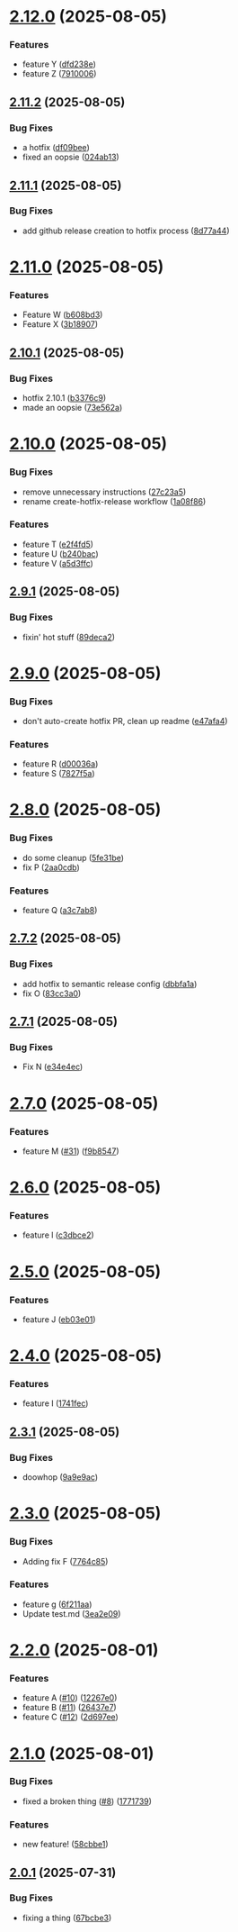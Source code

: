 # [2.12.0](https://github.com/dabernathy89/gf-workflow-testing/compare/v2.11.2...v2.12.0) (2025-08-05)


### Features

* feature Y ([dfd238e](https://github.com/dabernathy89/gf-workflow-testing/commit/dfd238ea916455723bca4c796a9e6aa56f5ba1fb))
* feature Z ([7910006](https://github.com/dabernathy89/gf-workflow-testing/commit/7910006f1e93a796194cd4bd2be6f984da5ca790))

## [2.11.2](https://github.com/dabernathy89/gf-workflow-testing/compare/v2.11.1...v2.11.2) (2025-08-05)


### Bug Fixes

* a hotfix ([df09bee](https://github.com/dabernathy89/gf-workflow-testing/commit/df09bee5bd22f666f16a25cb297f876b63f74bf4))
* fixed an oopsie ([024ab13](https://github.com/dabernathy89/gf-workflow-testing/commit/024ab13dcbe201157e62429b9d881ef4f857e852))

## [2.11.1](https://github.com/dabernathy89/gf-workflow-testing/compare/v2.11.0...v2.11.1) (2025-08-05)


### Bug Fixes

* add github release creation to hotfix process ([8d77a44](https://github.com/dabernathy89/gf-workflow-testing/commit/8d77a44db3882037bd5c0c1c81b990a1f3b1c7df))

# [2.11.0](https://github.com/dabernathy89/gf-workflow-testing/compare/v2.10.1...v2.11.0) (2025-08-05)


### Features

* Feature W ([b608bd3](https://github.com/dabernathy89/gf-workflow-testing/commit/b608bd3a9979f220cb8959a3b55c29d098443edf))
* Feature X ([3b18907](https://github.com/dabernathy89/gf-workflow-testing/commit/3b18907c994200d897ddc36fc89b6c6b328fec18))

## [2.10.1](https://github.com/dabernathy89/gf-workflow-testing/compare/v2.10.0...v2.10.1) (2025-08-05)


### Bug Fixes

* hotfix 2.10.1 ([b3376c9](https://github.com/dabernathy89/gf-workflow-testing/commit/b3376c94bb14d37145b55a148762204c7dff7cc3))
* made an oopsie ([73e562a](https://github.com/dabernathy89/gf-workflow-testing/commit/73e562af59d054e7c9ef2522e35c6d558b69b366))

# [2.10.0](https://github.com/dabernathy89/gf-workflow-testing/compare/v2.9.1...v2.10.0) (2025-08-05)


### Bug Fixes

* remove unnecessary instructions ([27c23a5](https://github.com/dabernathy89/gf-workflow-testing/commit/27c23a5df2c58c250e25a6528a5edcc9864f32dc))
* rename create-hotfix-release workflow ([1a08f86](https://github.com/dabernathy89/gf-workflow-testing/commit/1a08f864541d11efbdc3a9c8c117e9080d0554f2))


### Features

* feature T ([e2f4fd5](https://github.com/dabernathy89/gf-workflow-testing/commit/e2f4fd5b9872c9a7f2153ae44e861a7da72f74c4))
* feature U ([b240bac](https://github.com/dabernathy89/gf-workflow-testing/commit/b240bacfd0ec9e8de0990dc737dbcc4b717e210f))
* feature V ([a5d3ffc](https://github.com/dabernathy89/gf-workflow-testing/commit/a5d3ffcfbadc97171b2879e14931631d339d6251))

## [2.9.1](https://github.com/dabernathy89/gf-workflow-testing/compare/v2.9.0...v2.9.1) (2025-08-05)


### Bug Fixes

* fixin' hot stuff ([89deca2](https://github.com/dabernathy89/gf-workflow-testing/commit/89deca2bf83e0cdf91e7e1916542ad71a52c9f78))

# [2.9.0](https://github.com/dabernathy89/gf-workflow-testing/compare/v2.8.0...v2.9.0) (2025-08-05)


### Bug Fixes

* don't auto-create hotfix PR, clean up readme ([e47afa4](https://github.com/dabernathy89/gf-workflow-testing/commit/e47afa4e4a5fd5a560728c7588efed564a9d5ef5))


### Features

* feature R ([d00036a](https://github.com/dabernathy89/gf-workflow-testing/commit/d00036aaaffab8843a2d72ba97363fe9c37d5572))
* feature S ([7827f5a](https://github.com/dabernathy89/gf-workflow-testing/commit/7827f5a64fb503368ddb9793063c2b16c0612074))

# [2.8.0](https://github.com/dabernathy89/gf-workflow-testing/compare/v2.7.2...v2.8.0) (2025-08-05)


### Bug Fixes

* do some cleanup ([5fe31be](https://github.com/dabernathy89/gf-workflow-testing/commit/5fe31be1b4d62947546bb8e9a9bf5aea29f643c5))
* fix P ([2aa0cdb](https://github.com/dabernathy89/gf-workflow-testing/commit/2aa0cdb78a6ee8d058ffa9c1fe710d606aa000d9))


### Features

* feature Q ([a3c7ab8](https://github.com/dabernathy89/gf-workflow-testing/commit/a3c7ab8cbf11836089ccd1252946fe3ddd1c69f6))

## [2.7.2](https://github.com/dabernathy89/gf-workflow-testing/compare/v2.7.1...v2.7.2) (2025-08-05)


### Bug Fixes

* add hotfix to semantic release config ([dbbfa1a](https://github.com/dabernathy89/gf-workflow-testing/commit/dbbfa1ac56b7834fdff7e56270852987bcc4d7fa))
* fix O ([83cc3a0](https://github.com/dabernathy89/gf-workflow-testing/commit/83cc3a00d9aadf54db679ef7fa75457ebd4c3bb2))

## [2.7.1](https://github.com/dabernathy89/gf-workflow-testing/compare/v2.7.0...v2.7.1) (2025-08-05)


### Bug Fixes

* Fix N ([e34e4ec](https://github.com/dabernathy89/gf-workflow-testing/commit/e34e4ec1639288562b84f62efb69a380341a5e93))

# [2.7.0](https://github.com/dabernathy89/gf-workflow-testing/compare/v2.6.0...v2.7.0) (2025-08-05)


### Features

* feature M ([#31](https://github.com/dabernathy89/gf-workflow-testing/issues/31)) ([f9b8547](https://github.com/dabernathy89/gf-workflow-testing/commit/f9b8547f8e1f5d897bc54af00cf85e248802bc11))

# [2.6.0](https://github.com/dabernathy89/gf-workflow-testing/compare/v2.5.1...v2.6.0) (2025-08-05)


### Features

* feature l ([c3dbce2](https://github.com/dabernathy89/gf-workflow-testing/commit/c3dbce286369ad485612d0a2629d6327844b3b27))

# [2.5.0](https://github.com/dabernathy89/gf-workflow-testing/compare/v2.4.0...v2.5.0) (2025-08-05)


### Features

* feature J ([eb03e01](https://github.com/dabernathy89/gf-workflow-testing/commit/eb03e011e5d1b866e1bd042aa0005075b8a12c63))

# [2.4.0](https://github.com/dabernathy89/gf-workflow-testing/compare/v2.3.1...v2.4.0) (2025-08-05)


### Features

* feature I ([1741fec](https://github.com/dabernathy89/gf-workflow-testing/commit/1741fec855ed82799357fc4b2cac5bfc5cadc35d))

## [2.3.1](https://github.com/dabernathy89/gf-workflow-testing/compare/v2.3.0...v2.3.1) (2025-08-05)


### Bug Fixes

* doowhop ([9a9e9ac](https://github.com/dabernathy89/gf-workflow-testing/commit/9a9e9ac6f7f384fe7853973340dc90adc9bcd7a7))

# [2.3.0](https://github.com/dabernathy89/gf-workflow-testing/compare/v2.2.0...v2.3.0) (2025-08-05)


### Bug Fixes

* Adding fix F ([7764c85](https://github.com/dabernathy89/gf-workflow-testing/commit/7764c85aa88b45efa4f66946d44322e6a01c4bb7))


### Features

* feature g ([6f211aa](https://github.com/dabernathy89/gf-workflow-testing/commit/6f211aa7c8f6af7e9a602336014010482e2c5a71))
* Update test.md ([3ea2e09](https://github.com/dabernathy89/gf-workflow-testing/commit/3ea2e09ff8ee173b1e5c454abc5854d37e802880))

# [2.2.0](https://github.com/dabernathy89/gf-workflow-testing/compare/v2.1.0...v2.2.0) (2025-08-01)


### Features

* feature A ([#10](https://github.com/dabernathy89/gf-workflow-testing/issues/10)) ([12267e0](https://github.com/dabernathy89/gf-workflow-testing/commit/12267e09876ca903c89edc121b5c8f79816823e8))
* feature B ([#11](https://github.com/dabernathy89/gf-workflow-testing/issues/11)) ([26437e7](https://github.com/dabernathy89/gf-workflow-testing/commit/26437e7e72f2e988ddaa298440b687b466c84649))
* feature C ([#12](https://github.com/dabernathy89/gf-workflow-testing/issues/12)) ([2d697ee](https://github.com/dabernathy89/gf-workflow-testing/commit/2d697eee0ac706a94e7171eebe724c388bade013))

# [2.1.0](https://github.com/dabernathy89/gf-workflow-testing/compare/v2.0.1...v2.1.0) (2025-08-01)


### Bug Fixes

* fixed a broken thing ([#8](https://github.com/dabernathy89/gf-workflow-testing/issues/8)) ([1771739](https://github.com/dabernathy89/gf-workflow-testing/commit/177173971ed4ecfaa1ff041f10bfb5288809e1fe))


### Features

* new feature! ([58cbbe1](https://github.com/dabernathy89/gf-workflow-testing/commit/58cbbe136c7b1eea6f5b565cb0f9c89ece96da68))

## [2.0.1](https://github.com/dabernathy89/gf-workflow-testing/compare/v2.0.0...v2.0.1) (2025-07-31)


### Bug Fixes

* fixing a thing ([67bcbe3](https://github.com/dabernathy89/gf-workflow-testing/commit/67bcbe3785f0554b0c266344296c22f11f2013d5))
